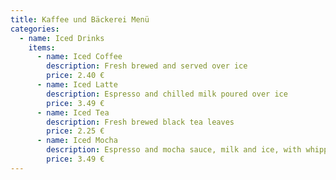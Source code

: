 ```yaml
---
title: Kaffee und Bäckerei Menü
categories:
  - name: Iced Drinks
    items:
      - name: Iced Coffee
        description: Fresh brewed and served over ice
        price: 2.40 €
      - name: Iced Latte
        description: Espresso and chilled milk poured over ice
        price: 3.49 €
      - name: Iced Tea
        description: Fresh brewed black tea leaves
        price: 2.25 €
      - name: Iced Mocha
        description: Espresso and mocha sauce, milk and ice, with whipped cream
        price: 3.49 €
---
```

